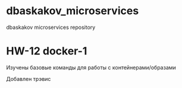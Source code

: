 # dbaskakov_microservices
dbaskakov microservices repository

# HW-12 docker-1

Изучены базовые команды для работы с контейнерами/образами

Добавлен трэвис